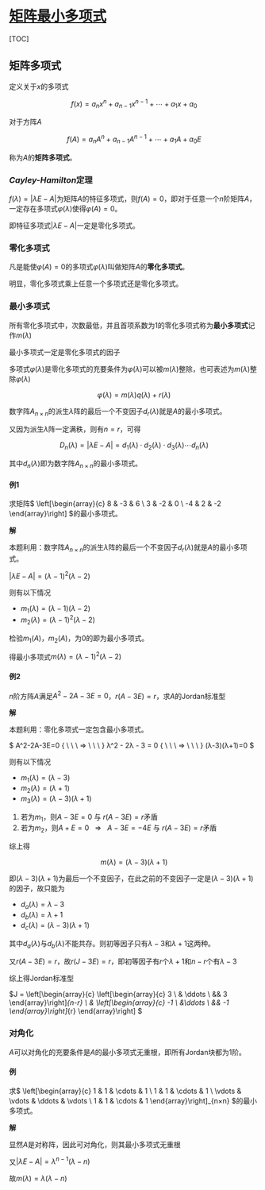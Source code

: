 <link rel='stylesheet' href='../../../style/index.css'>
<script src='../../../style/index.js'></script>

# [矩阵最小多项式](../index.html)

[TOC]

## 矩阵多项式

定义关于$x$的多项式

$$f(x) = a_{n}x^{n} + a_{n-1}x^{n-1} + \cdots + a_{1}x^{} + a_{0}$$

对于方阵$A$

$$f(A) = a_{n}A^{n} + a_{n-1}A^{n-1} + \cdots + a_{1}A^{} + a_{0}E$$

称为$A$的**矩阵多项式**。

### *Cayley-Hamilton*定理

$f(λ) = |λE-A|$为矩阵$A$的特征多项式，则$f(A) = 0$，即对于任意一个$n$阶矩阵$A$，一定存在多项式$\varphi(λ)$使得$\varphi(A)=0$。

<span class='highlight'>即特征多项式$|λE-A|$一定是零化多项式。</span>

### 零化多项式

凡是能使$\varphi(A)=0$的多项式$\varphi(λ)$叫做矩阵$A$的**零化多项式**。

明显，零化多项式乘上任意一个多项式还是零化多项式。

### 最小多项式

所有零化多项式中，次数最低，并且首项系数为$1$的零化多项式称为**最小多项式**记作$m(λ)$

<span class='highlight'>最小多项式一定是零化多项式的因子</span>

多项式$\varphi(λ)$是零化多项式的充要条件为$\varphi(λ)$可以被$m(λ)$整除，也可表述为$m(λ)$整除$\varphi(λ)$

$$\varphi(λ) = m(λ)q(λ) + r(λ)$$

<div class='highlight'>

数字阵$A_{n×n}$的派生$λ$阵的最后一个不变因子$d_r(λ)$就是$A$的最小多项式。

又因为派生$λ$阵一定满秩，则有$n=r$，可得

$$D_n(λ) = |λE-A| = d_1(λ) ⋅ d_2(λ) ⋅ d_3(λ) \cdots d_n(λ)$$

其中$d_n(λ)$即为数字阵$A_{n×n}$的最小多项式。
</div>

#### 例1

求矩阵$
    \left[\begin{array}{c}
        8  & -3 & 6
    \\  3  & -2 & 0
    \\  -4 & 2  & -2
    \end{array}\right]
$的最小多项式。

**解**

<span class='hint'>本题利用：数字阵$A_{n×n}$的派生$λ$阵的最后一个不变因子$d_r(λ)$就是$A$的最小多项式。</span>

$|λE-A| = (λ-1)^2(λ-2)$

则有以下情况

- $m_1(λ) = (λ-1)(λ-2)$
- $m_2(λ) = (λ-1)^2(λ-2)$

检验$m_1(A)$，$m_2(A)$，为$0$的即为最小多项式。

得最小多项式$m(λ) = (λ-1)^2(λ-2)$

#### 例2

$n$阶方阵$A$满足$A^2-2A-3E=0$，$r(A-3E)=r$，求$A$的Jordan标准型

**解**

<span class='hint'>本题利用：零化多项式一定包含最小多项式。</span>

$
    A^2-2A-3E=0
    { \ \ \ ⇒ \ \ \ }
    λ^2 - 2λ - 3 = 0
    { \ \ \ ⇒ \ \ \ }
    (λ-3)(λ+1)=0
$

则有以下情况

- $m_1(λ) = (λ-3)$
- $m_2(λ) = (λ+1)$
- $m_3(λ) = (λ-3)(λ+1)$

1. 若为$m_1$，则$A-3E=0$ 与 $r(A-3E)=r$矛盾
2. 若为$m_2$，则$A+E=0 { \ \ \ ⇒ \ \ \ } A-3E=-4E$ 与 $r(A-3E)=r$矛盾

综上得

$$m(λ) = (λ-3)(λ+1)$$

即$(λ-3)(λ+1)$为最后一个不变因子，在此之前的不变因子一定是$(λ-3)(λ+1)$的因子，故只能为

- $d_a(λ) = λ-3$
- $d_b(λ) = λ+1$
- $d_c(λ) = (λ-3)(λ+1)$

其中$d_a(λ)$与$d_b(λ)$不能共存。则初等因子只有$λ-3$和$λ+1$这两种。

又$r(A-3E)=r$，故$r(J-3E)=r$，即初等因子有$r$个$λ+1$和$n-r$个有$λ-3$

综上得Jordan标准型

$J = 
    \left[\begin{array}{c}
        \left[\begin{array}{c}
            3
        \\  & \ddots
        \\  && 3
        \end{array}\right]_{n-r}
        \\ &
        \left[\begin{array}{c}
            -1
        \\  &\ddots
        \\  && -1
        \end{array}\right]_{r}
    \end{array}\right]
$

### 对角化

$A$可以对角化的充要条件是$A$的最小多项式无重根，即所有Jordan块都为1阶。

#### 例

求$
    \left[\begin{array}{c}
        1 & 1 & \cdots & 1
    \\  1 & 1 & \cdots & 1
    \\  \vdots & \vdots & \ddots & \vdots
    \\  1 & 1 & \cdots & 1
    \end{array}\right]_{n×n}
$的最小多项式。

**解**

显然$A$是对称阵，因此可对角化，则其最小多项式无重根

又$|λE-A| = λ^{n-1}(λ-n)$

故$m(λ) = λ(λ-n)$


